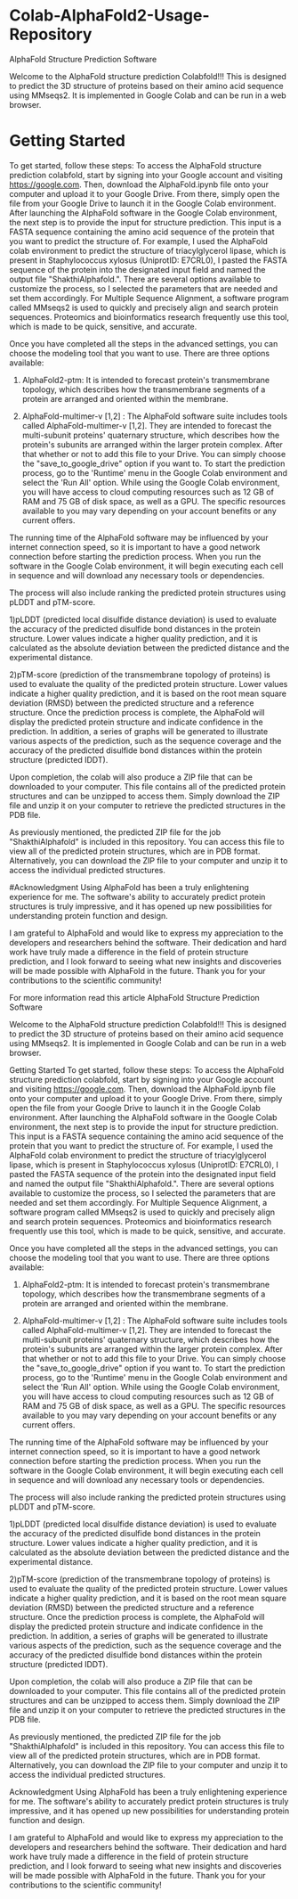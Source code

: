 # Colab-AlphaFold2-Usage-Repository

AlphaFold Structure Prediction Software

Welcome to the AlphaFold structure prediction Colabfold!!! This is designed to predict the 3D structure of proteins based on their amino acid sequence using MMseqs2. It is implemented in Google Colab and can be run in a web browser.

# Getting Started
 To get started, follow these steps:
To access the AlphaFold structure prediction colabfold, start by signing into your Google account and visiting https://google.com. Then, download the AlphaFold.ipynb file onto your computer and upload it to your Google Drive. From there, simply open the file from your Google Drive to launch it in the Google Colab environment. After launching the AlphaFold software in the Google Colab environment, the next step is to provide the input for structure prediction. This input is a FASTA sequence containing the amino acid sequence of the protein that you want to predict the structure of. For example, I used the AlphaFold colab environment to predict the structure of triacylglycerol lipase, which is present in Staphylococcus xylosus (UniprotID: E7CRL0), I pasted the FASTA sequence of the protein into the designated input field and named the output file "ShakthiAlphafold.". There are several options available to customize the process, so I selected the parameters that are needed and set them accordingly. For Multiple Sequence Alignment, a software program called MMseqs2 is used to quickly and precisely align and search protein sequences. Proteomics and bioinformatics research frequently use this tool, which is made to be quick, sensitive, and accurate.

Once you have completed all the steps in the advanced settings, you can choose the modeling tool that you want to use. There are three options available:

1) AlphaFold2-ptm: It is intended to forecast protein's transmembrane topology, which describes how the transmembrane segments of a protein are arranged and oriented within the membrane.

2) AlphaFold-multimer-v [1,2] : The AlphaFold software suite includes tools called AlphaFold-multimer-v [1,2]. They are intended to forecast the multi-subunit proteins' quaternary structure, which describes how the protein's subunits are arranged within the larger protein complex. After that whether or not to add this file to your Drive. You can simply choose the "save_to_google_drive" option if you want to. To start the prediction process, go to the 'Runtime' menu in the Google Colab environment and select the 'Run All' option. While using the Google Colab environment, you will have access to cloud computing resources such as 12 GB of RAM and 75 GB of disk space, as well as a GPU. The specific resources available to you may vary depending on your account benefits or any current offers.

The running time of the AlphaFold software may be influenced by your internet connection speed, so it is important to have a good network connection before starting the prediction process. When you run the software in the Google Colab environment, it will begin executing each cell in sequence and will download any necessary tools or dependencies.

The process will also include ranking the predicted protein structures using pLDDT and pTM-score.

1)pLDDT (predicted local disulfide distance deviation) is used to evaluate the accuracy of the predicted disulfide bond distances in the protein structure. Lower values indicate a higher quality prediction, and it is calculated as the absolute deviation between the predicted distance and the experimental distance.

2)pTM-score (prediction of the transmembrane topology of proteins) is used to evaluate the quality of the predicted protein structure. Lower values indicate a higher quality prediction, and it is based on the root mean square deviation (RMSD) between the predicted structure and a reference structure. Once the prediction process is complete, the AlphaFold will display the predicted protein structure and indicate confidence in the prediction. In addition, a series of graphs will be generated to illustrate various aspects of the prediction, such as the sequence coverage and the accuracy of the predicted disulfide bond distances within the protein structure (predicted IDDT).

Upon completion, the colab will also produce a ZIP file that can be downloaded to your computer. This file contains all of the predicted protein structures and can be unzipped to access them. Simply download the ZIP file and unzip it on your computer to retrieve the predicted structures in the PDB file.

As previously mentioned, the predicted ZIP file for the job "ShakthiAlphafold" is included in this repository. You can access this file to view all of the predicted protein structures, which are in PDB format. Alternatively, you can download the ZIP file to your computer and unzip it to access the individual predicted structures.

 #Acknowledgment
Using AlphaFold has been a truly enlightening experience for me. The software's ability to accurately predict protein structures is truly impressive, and it has opened up new possibilities for understanding protein function and design.

I am grateful to AlphaFold and would like to express my appreciation to the developers and researchers behind the software. Their dedication and hard work have truly made a difference in the field of protein structure prediction, and I look forward to seeing what new insights and discoveries will be made possible with AlphaFold in the future. Thank you for your contributions to the scientific community!

For more information read this article AlphaFold Structure Prediction Software

Welcome to the AlphaFold structure prediction Colabfold!!! This is designed to predict the 3D structure of proteins based on their amino acid sequence using MMseqs2. It is implemented in Google Colab and can be run in a web browser.

Getting Started
To get started, follow these steps:
To access the AlphaFold structure prediction colabfold, start by signing into your Google account and visiting https://google.com. Then, download the AlphaFold.ipynb file onto your computer and upload it to your Google Drive. From there, simply open the file from your Google Drive to launch it in the Google Colab environment. After launching the AlphaFold software in the Google Colab environment, the next step is to provide the input for structure prediction. This input is a FASTA sequence containing the amino acid sequence of the protein that you want to predict the structure of. For example, I used the AlphaFold colab environment to predict the structure of triacylglycerol lipase, which is present in Staphylococcus xylosus (UniprotID: E7CRL0), I pasted the FASTA sequence of the protein into the designated input field and named the output file "ShakthiAlphafold.". There are several options available to customize the process, so I selected the parameters that are needed and set them accordingly. For Multiple Sequence Alignment, a software program called MMseqs2 is used to quickly and precisely align and search protein sequences. Proteomics and bioinformatics research frequently use this tool, which is made to be quick, sensitive, and accurate.

Once you have completed all the steps in the advanced settings, you can choose the modeling tool that you want to use. There are three options available:

1) AlphaFold2-ptm: It is intended to forecast protein's transmembrane topology, which describes how the transmembrane segments of a protein are arranged and oriented within the membrane.

2) AlphaFold-multimer-v [1,2] : The AlphaFold software suite includes tools called AlphaFold-multimer-v [1,2]. They are intended to forecast the multi-subunit proteins' quaternary structure, which describes how the protein's subunits are arranged within the larger protein complex. After that whether or not to add this file to your Drive. You can simply choose the "save_to_google_drive" option if you want to. To start the prediction process, go to the 'Runtime' menu in the Google Colab environment and select the 'Run All' option. While using the Google Colab environment, you will have access to cloud computing resources such as 12 GB of RAM and 75 GB of disk space, as well as a GPU. The specific resources available to you may vary depending on your account benefits or any current offers.

The running time of the AlphaFold software may be influenced by your internet connection speed, so it is important to have a good network connection before starting the prediction process. When you run the software in the Google Colab environment, it will begin executing each cell in sequence and will download any necessary tools or dependencies.

The process will also include ranking the predicted protein structures using pLDDT and pTM-score.

1)pLDDT (predicted local disulfide distance deviation) is used to evaluate the accuracy of the predicted disulfide bond distances in the protein structure. Lower values indicate a higher quality prediction, and it is calculated as the absolute deviation between the predicted distance and the experimental distance.

2)pTM-score (prediction of the transmembrane topology of proteins) is used to evaluate the quality of the predicted protein structure. Lower values indicate a higher quality prediction, and it is based on the root mean square deviation (RMSD) between the predicted structure and a reference structure. Once the prediction process is complete, the AlphaFold will display the predicted protein structure and indicate confidence in the prediction. In addition, a series of graphs will be generated to illustrate various aspects of the prediction, such as the sequence coverage and the accuracy of the predicted disulfide bond distances within the protein structure (predicted IDDT).

Upon completion, the colab will also produce a ZIP file that can be downloaded to your computer. This file contains all of the predicted protein structures and can be unzipped to access them. Simply download the ZIP file and unzip it on your computer to retrieve the predicted structures in the PDB file.

As previously mentioned, the predicted ZIP file for the job "ShakthiAlphafold" is included in this repository. You can access this file to view all of the predicted protein structures, which are in PDB format. Alternatively, you can download the ZIP file to your computer and unzip it to access the individual predicted structures.

Acknowledgment
Using AlphaFold has been a truly enlightening experience for me. The software's ability to accurately predict protein structures is truly impressive, and it has opened up new possibilities for understanding protein function and design.

I am grateful to AlphaFold and would like to express my appreciation to the developers and researchers behind the software. Their dedication and hard work have truly made a difference in the field of protein structure prediction, and I look forward to seeing what new insights and discoveries will be made possible with AlphaFold in the future. Thank you for your contributions to the scientific community!

